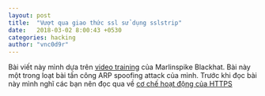 ```yaml
---
layout: post
title:  "Vượt qua giao thức ssl sử dụng sslstrip"
date:   2018-03-02 8:00:43 +0530
categories: hacking
author: "vnc0d9r"
---
```


Bài viết này mình dựa trên [video training](https://www.youtube.com/watch?v=MFol6IMbZ7Y) của Marlinspike Blackhat. Bài này một trong loạt bài tấn công ARP spoofing attack của mình. Trước khi đọc bài này mình nghĩ các bạn nên đọc qua về [cơ chế hoạt động của HTTPS](https://vnc0d9r.github.io/networking/2018/03/01/https-hoat-dong-nhu-the-nao.html)

